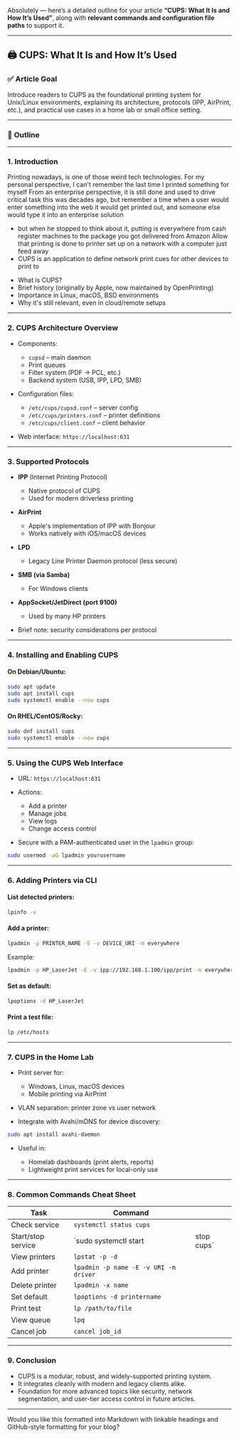 Absolutely — here’s a detailed outline for your article **“CUPS: What It Is and How It’s Used”**, along with **relevant commands and configuration file paths** to support it.

---

## 🖨️ **CUPS: What It Is and How It’s Used**

### ✅ **Article Goal**

Introduce readers to CUPS as the foundational printing system for Unix/Linux environments, explaining its architecture, protocols (IPP, AirPrint, etc.), and practical use cases in a home lab or small office setting.

---

### 🧱 **Outline**

---

### 1. **Introduction**
Printing nowadays, is one of those weird tech technologies. 
For my personal perspective, I can't remember the last time I printed something for myself
From an enterprise perspective, it is still done and used to drive critical task
this was decades ago, but remember a time when a user would enter something into the web it would get printed out, and someone else would type it into an enterprise solution
- but when he stopped to think about it, putting is everywhere from cash register machines to the package you got delivered from Amazon
Allow that printing is done to printer set up on a network with a computer just feed away
- CUPS is an application to define network print cues for other devices to print to
* What is CUPS?
* Brief history (originally by Apple, now maintained by OpenPrinting)
* Importance in Linux, macOS, BSD environments
* Why it's still relevant, even in cloud/remote setups

---

### 2. **CUPS Architecture Overview**

* Components:

  * `cupsd` – main daemon
  * Print queues
  * Filter system (PDF → PCL, etc.)
  * Backend system (USB, IPP, LPD, SMB)
* Configuration files:

  * `/etc/cups/cupsd.conf` – server config
  * `/etc/cups/printers.conf` – printer definitions
  * `/etc/cups/client.conf` – client behavior
* Web interface: `https://localhost:631`

---

### 3. **Supported Protocols**

* **IPP** (Internet Printing Protocol)

  * Native protocol of CUPS
  * Used for modern driverless printing
* **AirPrint**

  * Apple's implementation of IPP with Bonjour
  * Works natively with iOS/macOS devices
* **LPD**

  * Legacy Line Printer Daemon protocol (less secure)
* **SMB (via Samba)**

  * For Windows clients
* **AppSocket/JetDirect (port 9100)**

  * Used by many HP printers
* Brief note: security considerations per protocol

---

### 4. **Installing and Enabling CUPS**

#### On Debian/Ubuntu:

```bash
sudo apt update
sudo apt install cups
sudo systemctl enable --now cups
```

#### On RHEL/CentOS/Rocky:

```bash
sudo dnf install cups
sudo systemctl enable --now cups
```

---

### 5. **Using the CUPS Web Interface**

* URL: `https://localhost:631`
* Actions:

  * Add a printer
  * Manage jobs
  * View logs
  * Change access control
* Secure with a PAM-authenticated user in the `lpadmin` group:

```bash
sudo usermod -aG lpadmin yourusername
```

---

### 6. **Adding Printers via CLI**

#### List detected printers:

```bash
lpinfo -v
```

#### Add a printer:

```bash
lpadmin -p PRINTER_NAME -E -v DEVICE_URI -m everywhere
```

Example:

```bash
lpadmin -p HP_LaserJet -E -v ipp://192.168.1.100/ipp/print -m everywhere
```

#### Set as default:

```bash
lpoptions -d HP_LaserJet
```

#### Print a test file:

```bash
lp /etc/hosts
```

---

### 7. **CUPS in the Home Lab**

* Print server for:

  * Windows, Linux, macOS devices
  * Mobile printing via AirPrint
* VLAN separation: printer zone vs user network
* Integrate with Avahi/mDNS for device discovery:

```bash
sudo apt install avahi-daemon
```

* Useful in:

  * Homelab dashboards (print alerts, reports)
  * Lightweight print services for local-only use

---

### 8. **Common Commands Cheat Sheet**

| Task               | Command                               |             |
| ------------------ | ------------------------------------- | ----------- |
| Check service      | `systemctl status cups`               |             |
| Start/stop service | \`sudo systemctl start                | stop cups\` |
| View printers      | `lpstat -p -d`                        |             |
| Add printer        | `lpadmin -p name -E -v URI -m driver` |             |
| Delete printer     | `lpadmin -x name`                     |             |
| Set default        | `lpoptions -d printername`            |             |
| Print test         | `lp /path/to/file`                    |             |
| View queue         | `lpq`                                 |             |
| Cancel job         | `cancel job_id`                       |             |

---

### 9. **Conclusion**

* CUPS is a modular, robust, and widely-supported printing system.
* It integrates cleanly with modern and legacy clients alike.
* Foundation for more advanced topics like security, network segmentation, and user-tier access control in future articles.

---

Would you like this formatted into Markdown with linkable headings and GitHub-style formatting for your blog?
